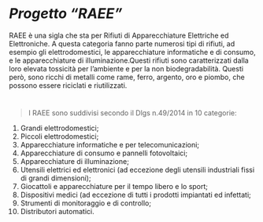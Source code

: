 # ***Progetto “RAEE”***	

RAEE è una sigla che sta per Rifiuti di Apparecchiature Elettriche ed Elettroniche. A questa categoria fanno parte numerosi tipi di rifiuti, ad esempio gli elettrodomestici, le apparecchiature informatiche e di consumo, e le apparecchiature di illuminazione.Questi rifiuti sono caratterizzati dalla loro elevata tossicità per l’ambiente e per la non biodegradabilità. Questi però, sono ricchi di metalli come rame, ferro, argento, oro e piombo, che possono essere riciclati e riutilizzati.
#
>I RAEE sono suddivisi secondo il Dlgs n.49/2014 in 10 categorie:

1. Grandi elettrodomestici;
2. Piccoli elettrodomestici;
3. Apparecchiature informatiche e per telecomunicazioni;
4. Apparecchiature di consumo e pannelli fotovoltaici;
5. Apparecchiature di illuminazione;
6. Utensili elettrici  ed elettronici (ad eccezione degli utensili industriali fissi di grandi dimensioni);
7. Giocattoli e apparecchiature per il tempo libero e lo sport;
8. Dispositivi medici (ad eccezione di tutti i prodotti impiantati ed infettati;
9. Strumenti di monitoraggio e di controllo;
10. Distributori automatici.
